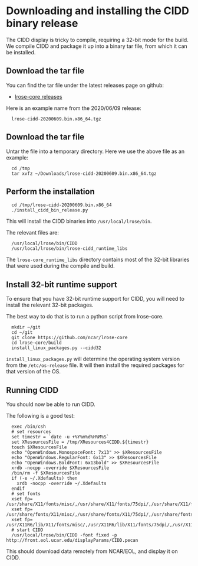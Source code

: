 # Downloading and installing the CIDD binary release

The CIDD display is tricky to compile, requiring a 32-bit mode for the build.
We compile CIDD and package it up into a binary tar file, from which it can be installed.

## Download the tar file

You can find the tar file under the latest releases page on github:

* [lrose-core releases](https://github.com/NCAR/lrose-core/releases)

Here is an example name from the 2020/06/09 release:

```
  lrose-cidd-20200609.bin.x86_64.tgz
```

## Download the tar file

Untar the file into a temporary directory. Here we use the above file as an example:

```
  cd /tmp
  tar xvfz ~/Downloads/lrose-cidd-20200609.bin.x86_64.tgz
```

## Perform the installation

```
  cd /tmp/lrose-cidd-20200609.bin.x86_64
  ./install_cidd_bin_release.py
```

This will install the CIDD binaries into ```/usr/local/lrose/bin```.

The relevant files are:

```
  /usr/local/lrose/bin/CIDD
  /usr/local/lrose/bin/lrose-cidd_runtime_libs
```

The ```lrose-core_runtime_libs``` directory contains most of the 32-bit libraries that were used during the compile and build.

## Install 32-bit runtime support

To ensure that you have 32-bit runtime support for CIDD, you will need to install the relevant 32-bit packages.

The best way to do that is to run a python script from lrose-core.

```
  mkdir ~/git
  cd ~/git
  git clone https://github.com/ncar/lrose-core
  cd lrose-core/build
  install_linux_packages.py --cidd32
```

```install_linux_packages.py``` will determine the operating system version from the ```/etc/os-release``` file. It will then install the required packages for that version of the OS.

## Running CIDD

You should now be able to run CIDD.

The following is a good test:

```
  exec /bin/csh
  # set resources
  set timestr = `date -u +%Y%m%d%H%M%S`
  set XResourcesFile = /tmp/XResources4CIDD.${timestr}
  touch $XResourcesFile
  echo "OpenWindows.MonospaceFont: 7x13" >> $XResourcesFile
  echo "OpenWindows.RegularFont: 6x13" >> $XResourcesFile
  echo "OpenWindows.BoldFont: 6x13bold" >> $XResourcesFile
  xrdb -nocpp -override $XResourcesFile
  /bin/rm -f $XResourcesFile
  if (-e ~/.Xdefaults) then
    xrdb -nocpp -override ~/.Xdefaults
  endif
  # set fonts
  xset fp= /usr/share/X11/fonts/misc/,/usr/share/X11/fonts/75dpi/,/usr/share/X11/fonts/100dpi/
  xset fp= /usr/share/fonts/X11/misc/,/usr/share/fonts/X11/75dpi/,/usr/share/fonts/X11/100dpi/
  xset fp= /usr/X11R6/lib/X11/fonts/misc/,/usr/X11R6/lib/X11/fonts/75dpi/,/usr/X11R6/lib/X11/fonts/100dpi/
  # start CIDD
  /usr/local/lrose/bin/CIDD -font fixed -p http://front.eol.ucar.edu/displayParams/CIDD.pecan
```

This should download data remotely from NCAR/EOL, and display it on CIDD.

